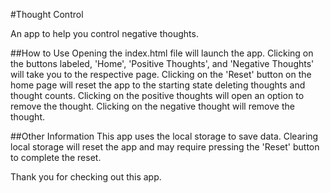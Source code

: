 #Thought Control

An app to help you control negative thoughts.

##How to Use
Opening the index.html file will launch the app.
Clicking on the buttons labeled, 'Home', 'Positive Thoughts', and 'Negative Thoughts' will take you to the respective page.
Clicking on the 'Reset' button on the home page will reset the app to the starting state deleting thoughts and thought counts.
Clicking on the positive thoughts will open an option to remove the thought.
Clicking on the negative thought will remove the thought.

##Other Information
This app uses the local storage to save data. Clearing local storage will reset the app and may require pressing the 'Reset' button to complete the reset.

Thank you for checking out this app.
